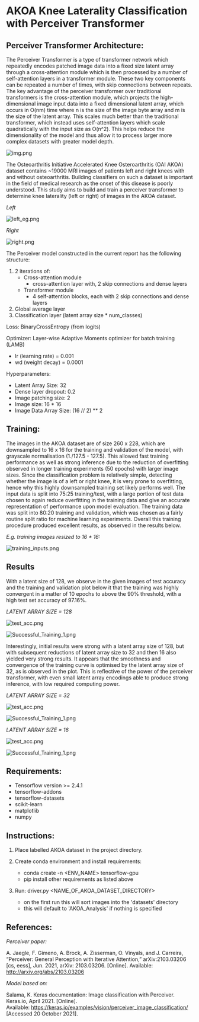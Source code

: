# AKOA Knee Laterality Classification with Perceiver Transformer

Perceiver Transformer Architecture:
-
The Perceiver Transformer is a type of transformer network which repeatedly encodes patched image data
into a fixed size latent array through a cross-attention module which is then processed by a number of
self-attention layers in a transformer module. These two key components can be repeated a number of times,
with skip connections between repeats. The key advantage of the perceiver transformer over traditional
transformers is the cross-attention module, which projects the high-dimensional image input data into a 
fixed dimensional latent array, which occurs in O(nm) time where n is the size of the image byte array and
m is the size of the latent array. This scales much better than the traditional transformer, which instead
uses self-attention layers which scale quadratically with the input size as O(n^2). This helps reduce the 
dimensionality of the model and thus allow it to process larger more complex datasets with greater model
depth. 


![img.png](perceiver_architecture.png)


The Osteoarthritis Initiative Accelerated Knee Osteroarthritis (OAI AKOA) dataset contains 
~19000 MRI images of patients left and right knees with and without osteoarthritis. Building classifiers
on such a dataset is important in the field of medical research as the onset of this disease is 
poorly understood. This study aims to build and train a perceiver transformer to determine knee
laterality (left or right) of images in the AKOA dataset.

*Left*

![left_eg.png](left_eg.png)         

*Right*

![right.png](right_eg.png)

The Perceiver model constructed in the current report has the following structure:

1. 2 iterations of:
   - Cross-attention module
      - cross-attention layer with, 2 skip connections and dense layers
   - Transformer module
      - 4 self-attention blocks, each with 2 skip connections and dense layers
2. Global average layer
3. Classification layer (latent array size * num_classes)

Loss: BinaryCrossEntropy (from logits)

Optimizer: Layer-wise Adaptive Moments optimizer for batch training (LAMB)
   - lr (learning rate) = 0.001
   - wd (weight decay) = 0.0001

Hyperparameters:
- Latent Array Size: 32
- Dense layer dropout: 0.2
- Image patching size: 2
- Image size: 16 * 16
- Image Data Array Size: (16 // 2) ** 2 

Training:
-

The images in the AKOA dataset are of size 260 x 228, which are downsampled to 16 x 16
for the training and validation of the model, with grayscale normalisation (1./127.5 - 127.5). 
This allowed fast training performance as well as strong inference due to the reduction of
overfitting observed in longer training experiments (50 epochs) with larger image sizes.
Since the classification problem is relatively simple, detecting whether the image is of a 
left or right knee, it is very prone to overfitting, hence why this highly downsampled training set
likely performs well. The input data is split into 75:25 training/test, with a large portion
of test data chosen to again reduce overfitting in the training data and give an accurate
representation of performance upon model evaluation. The training data was split into 80:20 
training and validation, which was chosen as a fairly routine split ratio for machine learning
experiments. Overall this training procedure produced excellent results, as observed in the results below.

*E.g. training images resized to 16 * 16:*

![training_inputs.png](training_inputs.png)

Results
-

With a latent size of 128, we observe in the given images of test accuracy and the training and 
validation plot below it that the training was highly convergent in a matter of 10 epochs to above the 90% threshold, 
with a high test set accuracy of 97.16%.

*LATENT ARRAY SIZE = 128*


![test_acc.png](test_acc_128.png)

![Successful_Training_1.png](training_128.png)


Interestingly, initial results were strong with a latent array size of 128, but with subsequent
reductions of latent array size to 32 and then 16 also yielded very strong results.
It appears that the smoothness and convergence of the training curve is optimised
by the latent array size of 32, as is observed in the plot. This is reflective of the power of
the perceiver transformer, with even small latent array encodings able to produce strong inference,
with low required computing power.

*LATENT ARRAY SIZE = 32*


![test_acc.png](test_acc_32.png)

![Successful_Training_1.png](training_32.png)

*LATENT ARRAY SIZE = 16*

![test_acc.png](test_acc_16_actual.png)

![Successful_Training_1.png](training_16.png)


Requirements:
- 
- Tensorflow version >= 2.4.1
- tensorflow-addons
- tensorflow-datasets
- scikit-learn
- matplotlib
- numpy

Instructions:
-
1. Place labelled AKOA dataset in the project directory.
2. Create conda environment and install requirements:
   - conda create -n <ENV_NAME> tensorflow-gpu
   - pip install other requirements as listed above
    
3. Run: driver.py <NAME_OF_AKOA_DATASET_DIRECTORY>
    - on the first run this will sort images into the 'datasets' directory
    - this will default to 'AKOA_Analysis' if nothing is specified


References:
-
*Perceiver paper:*

A. Jaegle, F. Gimeno, A. Brock, A. Zisserman, O. Vinyals, and J. Carreira, “Perceiver: General Perception
with Iterative Attention,” arXiv:2103.03206 [cs, eess], Jun. 2021, arXiv: 2103.03206. [Online]. Available:
http://arxiv.org/abs/2103.03206

*Model based on:*

Salama, K. Keras documentation: Image classification with Perceiver. Keras.io, April 2021. [Online].  
Available: <https://keras.io/examples/vision/perceiver_image_classification/> [Accessed 20 October 2021].